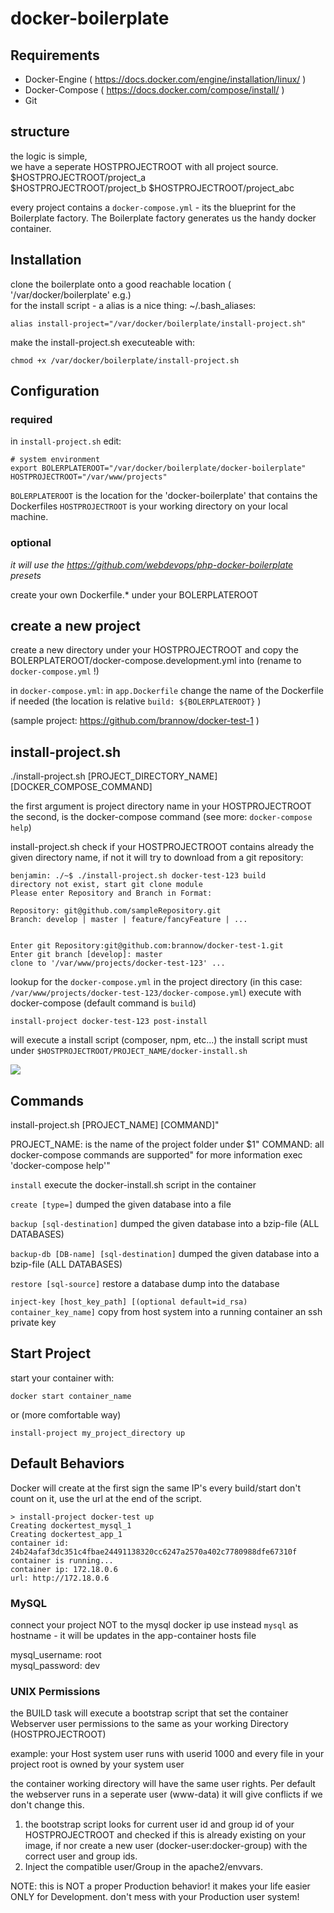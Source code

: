 # docker-boilerplate

## Requirements
* Docker-Engine ( https://docs.docker.com/engine/installation/linux/ )
* Docker-Compose  ( https://docs.docker.com/compose/install/ )
* Git

## structure
the logic is simple,  
we have a seperate HOSTPROJECTROOT with all project source.  
$HOSTPROJECTROOT/project_a  
$HOSTPROJECTROOT/project_b
$HOSTPROJECTROOT/project_abc  

every project contains a ```docker-compose.yml``` - its the blueprint for the Boilerplate factory.
  The Boilerplate factory generates us the handy docker container.

## Installation
clone the boilerplate onto a good reachable location ( '/var/docker/boilerplate' e.g.)  
for the install script - a alias is a nice thing:
~/.bash_aliases:
```
alias install-project="/var/docker/boilerplate/install-project.sh"
```
make the install-project.sh executeable with:
```
chmod +x /var/docker/boilerplate/install-project.sh
```

## Configuration
### required
in ```install-project.sh``` edit:
```
# system environment
export BOLERPLATEROOT="/var/docker/boilerplate/docker-boilerplate"
HOSTPROJECTROOT="/var/www/projects" 
```

```BOLERPLATEROOT``` is the location for the 'docker-boilerplate' that contains the Dockerfiles
```HOSTPROJECTROOT``` is  your working directory on your local machine.

### optional
*it will use the https://github.com/webdevops/php-docker-boilerplate presets*  

create your own Dockerfile.* under your BOLERPLATEROOT

## create a new project
create a new directory under your HOSTPROJECTROOT and copy the BOLERPLATEROOT/docker-compose.development.yml into (rename to ```docker-compose.yml``` !)  
  
in ```docker-compose.yml```:
in ```app.Dockerfile``` change the name of the Dockerfile if needed (the location is relative ```build: ${BOLERPLATEROOT}``` )  

(sample project: https://github.com/brannow/docker-test-1 )
  
##   install-project.sh

./install-project.sh [PROJECT_DIRECTORY_NAME] [DOCKER_COMPOSE_COMMAND]

the first argument is project directory name in your HOSTPROJECTROOT  
the second, is the docker-compose command (see more: ```docker-compose help```)

install-project.sh check if your HOSTPROJECTROOT contains already the given directory name, if not it will try to download from a git repository:
```
benjamin: ./~$ ./install-project.sh docker-test-123 build
directory not exist, start git clone module
Please enter Repository and Branch in Format: 

Repository: git@github.com/sampleRepository.git
Branch: develop | master | feature/fancyFeature | ...


Enter git Repository:git@github.com:brannow/docker-test-1.git
Enter git branch [develop]: master
clone to '/var/www/projects/docker-test-123' ...
```

lookup for the ```docker-compose.yml``` in the project directory (in this case: ```/var/www/projects/docker-test-123/docker-compose.yml```)
execute with docker-compose (default command is ```build```)  

```
install-project docker-test-123 post-install
```
will execute a install script (composer, npm, etc...)
the install script must under ```$HOSTPROJECTROOT/PROJECT_NAME/docker-install.sh```

![](https://raw.githubusercontent.com/brannow/docker-boilerplate/master/tty.gif)


## Commands

install-project.sh [PROJECT_NAME] [COMMAND]"

PROJECT_NAME: is the name of the project folder under $1"
COMMAND: all docker-compose commands are supported"
for more information exec 'docker-compose help'"

```install```
execute the docker-install.sh script in the container

```create [type=]```
dumped the given database into a file

```backup [sql-destination]```
dumped the given database into a bzip-file (ALL DATABASES)

```backup-db [DB-name] [sql-destination]```
dumped the given database into a bzip-file (ALL DATABASES)

```restore [sql-source]```
restore a database dump into the database

```inject-key [host_key_path] [(optional default=id_rsa) container_key_name]```
 copy from host system into a running container an ssh private key

## Start Project
start your container with:
```
docker start container_name
```
or (more comfortable way)
```
install-project my_project_directory up
```
## Default Behaviors
Docker will create at the first sign the same IP's every build/start don't count on it, use the url at the end of the script.  

```
> install-project docker-test up
Creating dockertest_mysql_1
Creating dockertest_app_1
container id: 24b24afaf3dc351c4fbae24491138320cc6247a2570a402c7780988dfe67310f
container is running...
container ip: 172.18.0.6
url: http://172.18.0.6

```

### MySQL
connect your project NOT to the mysql docker ip use instead ```mysql``` as hostname - it will be updates in the app-container hosts file  

mysql_username: root  
mysql_password: dev  

### UNIX Permissions
the BUILD task will execute a bootstrap script that set the container Webserver user permissions to the same as your working Directory (HOSTPROJECTROOT)   

example: your Host system user runs with userid 1000  and every file in your project root is owned by your system user   

the container working directory will have the same user rights. Per default the webserver runs in a seperate user (www-data) it will give conflicts if we don't change this.

1. the bootstrap script looks for current user id and group id of your HOSTPROJECTROOT and checked if this is already existing on your image, if nor create a new user (docker-user:docker-group) with the correct user and group ids.
2. Inject the compatible user/Group in the apache2/envvars.

NOTE: this is NOT a proper Production behavior! it makes your life easier ONLY for Development.
don't mess with your Production user system!
